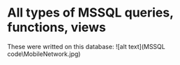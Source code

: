 # All types of MSSQL queries, functions, views

These were writted on this database:
![alt text](MSSQL code\MobileNetwork.jpg)